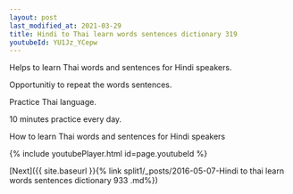 ```yaml
---
layout: post
last_modified_at: 2021-03-29
title: Hindi to Thai learn words sentences dictionary 319 
youtubeId: YU1Jz_YCepw
---
```

 
 
Helps to learn Thai words and sentences for Hindi speakers.

Opportunitiy to repeat the words sentences. 

Practice Thai language. 
 
10 minutes practice every day. 
 
How to learn Thai words and sentences for Hindi speakers 
 
{% include youtubePlayer.html id=page.youtubeId %}
 
 
[Next]({{ site.baseurl }}{% link  split1/_posts/2016-05-07-Hindi to thai learn words sentences dictionary 933 .md%})
 
